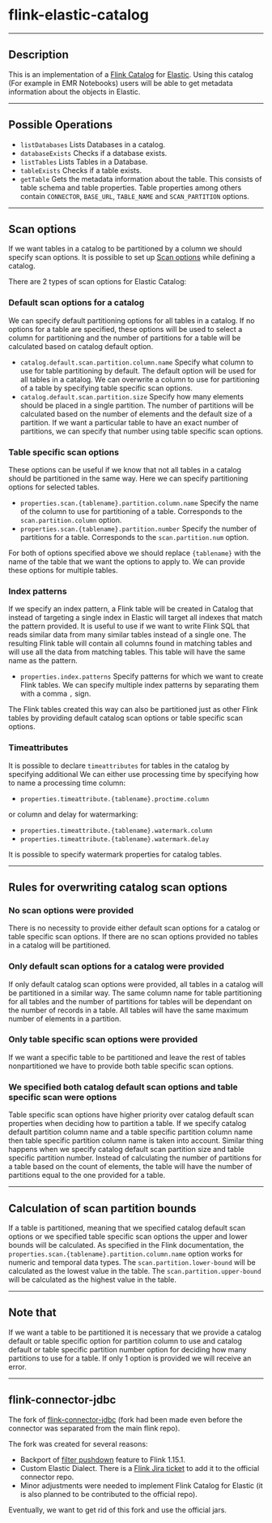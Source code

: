 # flink-elastic-catalog

---

## Description

This is an implementation of a [Flink Catalog](https://nightlies.apache.org/flink/flink-docs-master/docs/dev/table/catalogs/)
for [Elastic](https://www.elastic.co/).
Using this catalog (For example in EMR Notebooks) users will be able to get metadata information about the objects in
Elastic.

---

## Possible Operations

- `listDatabases` Lists Databases in a catalog.
- `databaseExists` Checks if a database exists.
- `listTables` Lists Tables in a Database.
- `tableExists` Checks if a table exists.
- `getTable` Gets the metadata information about the table. This consists of table schema and table properties. Table properties among others contain `CONNECTOR`, `BASE_URL`, `TABLE_NAME` and `SCAN_PARTITION` options.

---

## Scan options

If we want tables in a catalog to be partitioned by a column we should specify scan options.
It is possible to set up [Scan options](https://nightlies.apache.org/flink/flink-docs-release-1.15/docs/connectors/table/jdbc/#scan-partition-column:~:text=than%201%20second.-,scan.partition.column,-optional) while defining a catalog.

There are 2 types of scan options for Elastic Catalog:

### Default scan options for a catalog
We can specify default partitioning options for all tables in a catalog. If no options for a table are specified, these options will be used to
select a column for partitioning and the number of partitions for a table will be calculated based on catalog default option. 

- `catalog.default.scan.partition.column.name` Specify what column to use for table partitioning by default. The default option will be used
for all tables in a catalog. We can overwrite a column to use for partitioning of a table by specifying table specific scan options.
- `catalog.default.scan.partition.size` Specify how many elements should be placed in a single partition. The number of
partitions will be calculated based on the number of elements and the default size of a partition. If we want a particular table
to have an exact number of partitions, we can specify that number using table specific scan options.

### Table specific scan options
These options can be useful if we know that not all tables in a catalog should be partitioned in the same way. Here
we can specify partitioning options for selected tables.

- `properties.scan.{tablename}.partition.column.name` Specify the name of the column to use for partitioning of a table.
Corresponds to the `scan.partition.column` option.
- `properties.scan.{tablename}.partition.number` Specify the number of partitions for a table. Corresponds to the `scan.partition.num` option.

For both of options specified above we should replace `{tablename}` with the name of the table that we want the options to apply to.
We can provide these options for multiple tables.

### Index patterns
If we specify an index pattern, a Flink table will be created in Catalog that instead of targeting a single index in Elastic will target all indexes that match
the pattern provided. It is useful to use if we want to write Flink SQL that reads similar data from many similar tables instead of a single one.
The resulting Flink table will contain all columns found in matching tables and will use all the data from matching tables.
This table will have the same name as the pattern.

- `properties.index.patterns` Specify patterns for which we want to create Flink tables. We can specify multiple index patterns by
separating them with a comma `,` sign.

The Flink tables created this way can also be partitioned just as other Flink tables by providing default catalog scan options or table specific scan options.

### Timeattributes
It is possible to declare `timeattributes` for tables in the catalog by specifying additional 
We can either use processing time by specifying how to name a processing time column:
- `properties.timeattribute.{tablename}.proctime.column`

or column and delay for watermarking:
- `properties.timeattribute.{tablename}.watermark.column`
- `properties.timeattribute.{tablename}.watermark.delay`

It is possible to specify watermark properties for catalog tables. 

---

## Rules for overwriting catalog scan options

### No scan options were provided
There is no necessity to provide either default scan options for a catalog or table specific scan options. If there are no scan options provided
no tables in a catalog will be partitioned.

### Only default scan options for a catalog were provided
If only default catalog scan options were provided, all tables in a catalog will be partitioned in a similar way. The same column name for table partitioning for all tables and
the number of partitions for tables will be dependant on the number of records in a table. All tables will have the same maximum number of elements in a partition.

### Only table specific scan options were provided
If we want a specific table to be partitioned and leave the rest of tables nonpartitioned we have to provide both table specific scan options.

### We specified both catalog default scan options and table specific scan were options
Table specific scan options have higher priority over catalog default scan properties when deciding how to partition a table.
If we specify catalog default partition column name and a table specific partition column name then table specific partition column name is taken into account.
Similar thing happens when we specify catalog default scan partition size and table specific partition number. Instead of calculating the number of partitions for a table
based on the count of elements, the table will have the number of partitions equal to the one provided for a table.

--- 

## Calculation of scan partition bounds
If a table is partitioned, meaning that we specified catalog default scan options or we specified table specific scan options the upper and lower bounds will be calculated.
As specified in the Flink documentation, the `properties.scan.{tablename}.partition.column.name` option works for numeric and temporal data types.
The `scan.partition.lower-bound` will be calculated as the lowest value in the table.
The `scan.partition.upper-bound` will be calculated as the highest value in the table.

---

## Note that
If we want a table to be partitioned it is necessary that we provide a catalog default or table specific option for partition column to use and
catalog default or table specific partition number option for deciding how many partitions to use for a table.
If only 1 option is provided we will receive an error.

---

## flink-connector-jdbc

The fork of [flink-connector-jdbc](https://github.com/apache/flink-connector-jdbc) (fork had been made even before the
connector was separated from the main flink repo).

The fork was created for several reasons:

- Backport of [filter pushdown](https://github.com/apache/flink/pull/20140) feature to Flink 1.15.1.
- Custom Elastic Dialect. There is a [Flink Jira ticket](https://issues.apache.org/jira/browse/FLINK-30702) to add it to
  the official connector repo.
- Minor adjustments were needed to implement Flink Catalog for Elastic (it is also planned to be contributed to the
  official repo).

Eventually, we want to get rid of this fork and use the official jars.
